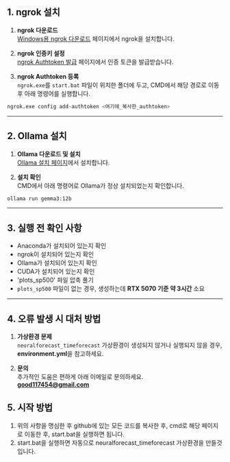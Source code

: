 
## 1. ngrok 설치

1. **ngrok 다운로드**  
[Windows용 ngrok 다운로드](https://ngrok.com/downloads/windows) 페이지에서 ngrok을 설치합니다.

2. **ngrok 인증키 설정**  
[ngrok Authtoken 발급](https://dashboard.ngrok.com/get-started/your-authtoken) 페이지에서 인증 토큰을 발급받습니다.

3. **ngrok Authtoken 등록**  
`ngrok.exe`를 `start.bat` 파일이 위치한 폴더에 두고, CMD에서 해당 경로로 이동 후 아래 명령어를 실행합니다.

```bash
ngrok.exe config add-authtoken <여기에_복사한_authtoken>
```

---

## 2. Ollama 설치

1. **Ollama 다운로드 및 설치**  
[Ollama 설치 페이지](https://ollama.com/download)에서 설치합니다.

2. **설치 확인**  
CMD에서 아래 명령어로 Ollama가 정상 설치되었는지 확인합니다.

```bash
ollama run gemma3:12b
```

---

## 3. 실행 전 확인 사항

- Anaconda가 설치되어 있는지 확인
- ngrok이 설치되어 있는지 확인
- Ollama가 설치되어 있는지 확인
- CUDA가 설치되어 있는지 확인
- 'plots_sp500' 파일 압축 풀기
- `plots_sp500` 파일이 없는 경우, 생성하는데 **RTX 5070 기준 약 3시간** 소요

---

## 4. 오류 발생 시 대처 방법

1. **가상환경 문제**  
`neuralforecast_timeforecast` 가상환경이 생성되지 않거나 실행되지 않을 경우, **environment.yml**을 참고하세요.

2. **문의**  
추가적인 도움은 편하게 아래 이메일로 문의하세요.  
**good117454@gmail.com**

## 5. 시작 방법

1. 위의 사항을 명심한 후 github에 있는 모든 코드를 복사한 후, cmd로 해당 페이지로 이동한 후, start.bat을 실행하면 됩니다.
2. start.bat을 실행하면 자동으로 neuralforecast_timeforecast 가상환경을 만들것입니다.
